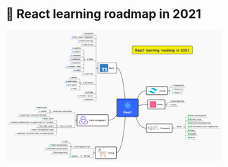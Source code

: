 # 🚀 React learning roadmap in 2021
![roadmap](https://raw.githubusercontent.com/GomaGoma676/react-roadmap-2021/main/react-roadmap-v1.png?raw=true)
